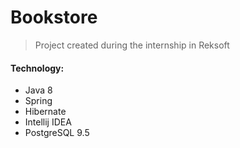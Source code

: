 # Bookstore
> Project created during the internship in Reksoft

#### Technology:
* Java 8
* Spring
* Hibernate
* Intellij IDEA
* PostgreSQL 9.5
